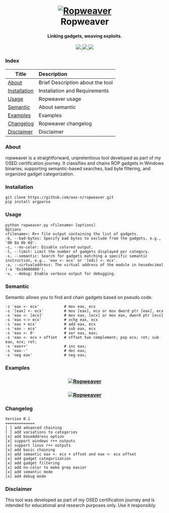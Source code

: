 <h1 align="center">
  <br>
  <a href="[https://github.com/aas-n/ropweaver/]"><img src="https://i.ibb.co/rvTHTNg/chaine-4.png" alt="Ropweaver"></a>
  <br>
  Ropweaver
  <br>
</h1>

<h4 align="center">Linking gadgets, weaving exploits.</h4>
<p align="center">
  <a href="https://github.com/aas-n/ropweaver">
    <img src="https://img.shields.io/badge/Release-0.1-yellow.svg">
  </a>
  <a href="https://twitter.com/aas_s3curity">
    <img src="https://img.shields.io/badge/Twitter-aas-blue.svg">
  </a>
  <a href="">
    <img src="https://img.shields.io/badge/python-3.x-red">
  </a>
</p>


### Index
| Title        | Description   |
| ------------- |:-------------|
| [About](#about)  | Brief Description about the tool |
| [Installation](#installation)  | Installation and Requirements |
| [Usage](#usage)  | Ropweaver usage |
| [Semantic](#semantic)  | About semantic |
| [Examples](#examples)  | Examples |
| [Changelog](#changelog)  | Ropweaver changelog |
| [Disclaimer](#disclaimer)  | Disclaimer |


### About 
ropweaver is a straightforward, unpretentious tool developed as part of my OSED certification journey. It classifies and chains ROP gadgets in Windows binaries, supporting semantic-based searches, bad byte filtering, and organized gadget categorization.

### Installation
```
git clone https://github.com/aas-n/ropweaver.git
pip install argparse
```

### Usage
```
python ropweaver.py <filename> [options]
Options
<filename>: R++ file output containing the list of gadgets.
-b, --bad-bytes: Specify bad bytes to exclude from the gadgets, e.g., '00 0a 0b 0d'.
-c, --no-color: Disable colored output.
-l, --limit: Limit the number of gadgets displayed per category.
-s, --semantic: Search for gadgets matching a specific semantic instruction, e.g., 'eax <- ecx' or '[edi] <- ecx'.
-a, --virtualaddress: The virtual address of the module in hexadecimal (-a '0x10000000').
-v, --debug: Enable verbose output for debugging.
```

### Semantic
Semantic allows you to find and chain gadgets based on pseudo code.
```
-s 'eax <- ecx'           # mov eax, ecx
-s '[eax] <- ecx'         # mov [eax], ecx or mov dword ptr [eax], ecx
-s 'eax <- [ecx]'         # mov eax, [ecx] or mov eax, dword ptr [ecx]
-s 'eax <-> ecx'          # xchg eax, ecx
-s 'eax + ecx'            # add eax, ecx
-s 'eax - ecx'            # sub eax, ecx
-s 'eax <- 0'             # xor eax, eax;
-s 'eax <- ecx + offset   # offset two complement; pop ecx; ret; sub eax, ecx; ret;
-s 'eax++'                # inc eax;
-s 'eax--'                # dec eax;
-s 'neg eax'              # neg eax;
```

### Examples
<h3 align="center">
  <a href="https://github.com/aas-n/ropweaver"><img src="https://i.ibb.co/pPms7hB/categorize.png" alt="Ropweaver"></a>
</h3>

<h3 align="center">
  <a href="https://github.com/aas-n/ropweaver"><img src="https://i.ibb.co/LkjTJDG/re.png" alt="Ropweaver"></a>
</h3>

### Changelog
```
Version 0.1
=============
[ ] add advanced chaining
[ ] add variations to categories
[x] add baseAddress option
[x] support windows r++ outputs
[x] support linux r++ outputs
[x] add basic chaining
[x] add semantic eax <- ecx + offset and eax <- ecx offset
[x] add gadget categorization
[x] add gadget filtering
[x] add no-color to make grep easier
[x] add semantic mode
[x] add debug mode
```

### Disclaimer
This tool was developed as part of my OSED certification journey and is intended for educational and research purposes only. Use it responsibly.

